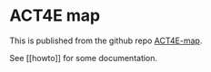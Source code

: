 # ACT4E map

This is published from the github repo [ACT4E-map][repo].


[repo]: https://github.com/ACT4E/act4e-map

See [[howto]] for some documentation.